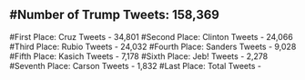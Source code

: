 #Number of Trump Tweets: 158,369
---
#First Place: Cruz Tweets - 34,801
#Second Place: Clinton Tweets - 24,066
#Third Place: Rubio Tweets - 24,032
#Fourth Place: Sanders Tweets - 9,028
#Fifth Place: Kasich Tweets - 7,178
#Sixth Place: Jeb! Tweets - 2,278
#Seventh Place: Carson Tweets - 1,832
#Last Place: Total Tweets -  
